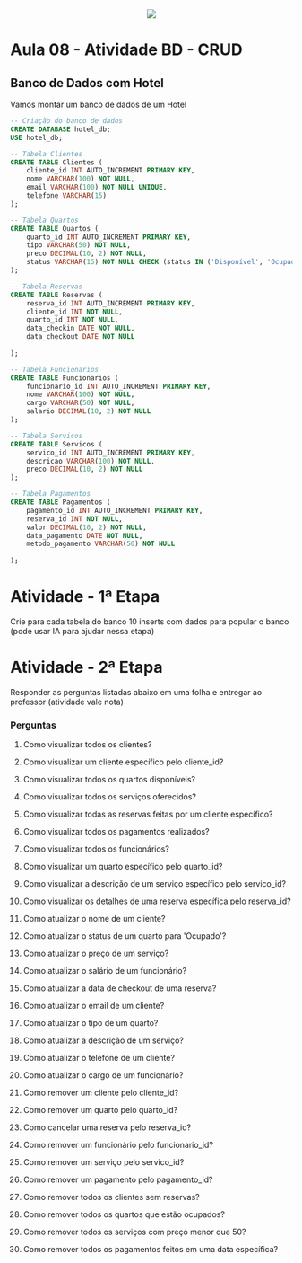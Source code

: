 <div align = "center">
  <img src = "https://github.com/user-attachments/assets/e5daad65-11d8-4d5d-b0d0-7621e5241ede">


</div>


# Aula 08 - Atividade BD - CRUD

## Banco de Dados com Hotel

Vamos montar um banco de dados de um Hotel

```sql
-- Criação do banco de dados
CREATE DATABASE hotel_db;
USE hotel_db;

-- Tabela Clientes
CREATE TABLE Clientes (
    cliente_id INT AUTO_INCREMENT PRIMARY KEY,
    nome VARCHAR(100) NOT NULL,
    email VARCHAR(100) NOT NULL UNIQUE,
    telefone VARCHAR(15)
);

-- Tabela Quartos
CREATE TABLE Quartos (
    quarto_id INT AUTO_INCREMENT PRIMARY KEY,
    tipo VARCHAR(50) NOT NULL,
    preco DECIMAL(10, 2) NOT NULL,
    status VARCHAR(15) NOT NULL CHECK (status IN ('Disponível', 'Ocupado'))
);

-- Tabela Reservas
CREATE TABLE Reservas (
    reserva_id INT AUTO_INCREMENT PRIMARY KEY,
    cliente_id INT NOT NULL,
    quarto_id INT NOT NULL,
    data_checkin DATE NOT NULL,
    data_checkout DATE NOT NULL
    
);

-- Tabela Funcionarios
CREATE TABLE Funcionarios (
    funcionario_id INT AUTO_INCREMENT PRIMARY KEY,
    nome VARCHAR(100) NOT NULL,
    cargo VARCHAR(50) NOT NULL,
    salario DECIMAL(10, 2) NOT NULL
);

-- Tabela Servicos
CREATE TABLE Servicos (
    servico_id INT AUTO_INCREMENT PRIMARY KEY,
    descricao VARCHAR(100) NOT NULL,
    preco DECIMAL(10, 2) NOT NULL
);

-- Tabela Pagamentos
CREATE TABLE Pagamentos (
    pagamento_id INT AUTO_INCREMENT PRIMARY KEY,
    reserva_id INT NOT NULL,
    valor DECIMAL(10, 2) NOT NULL,
    data_pagamento DATE NOT NULL,
    metodo_pagamento VARCHAR(50) NOT NULL
    
);

```

# Atividade - 1ª Etapa

Crie para cada tabela do banco 10 inserts com dados para popular o banco (pode usar IA para ajudar nessa etapa)

# Atividade - 2ª Etapa

Responder as perguntas listadas abaixo em uma folha e entregar ao professor (atividade vale nota)

### Perguntas

1. Como visualizar todos os clientes?

2. Como visualizar um cliente específico pelo cliente_id?

3. Como visualizar todos os quartos disponíveis?

4. Como visualizar todos os serviços oferecidos?

5. Como visualizar todas as reservas feitas por um cliente específico?

6. Como visualizar todos os pagamentos realizados?

7. Como visualizar todos os funcionários?

8. Como visualizar um quarto específico pelo quarto_id?

9. Como visualizar a descrição de um serviço específico pelo servico_id?

10. Como visualizar os detalhes de uma reserva específica pelo reserva_id?

11. Como atualizar o nome de um cliente?

12. Como atualizar o status de um quarto para 'Ocupado'?

13. Como atualizar o preço de um serviço?

14. Como atualizar o salário de um funcionário?

15. Como atualizar a data de checkout de uma reserva?

16. Como atualizar o email de um cliente?

17. Como atualizar o tipo de um quarto?

18. Como atualizar a descrição de um serviço?

19. Como atualizar o telefone de um cliente?

20. Como atualizar o cargo de um funcionário?

21. Como remover um cliente pelo cliente_id?

22. Como remover um quarto pelo quarto_id?

23. Como cancelar uma reserva pelo reserva_id?

24. Como remover um funcionário pelo funcionario_id?

25. Como remover um serviço pelo servico_id?

26. Como remover um pagamento pelo pagamento_id?

27. Como remover todos os clientes sem reservas?

28. Como remover todos os quartos que estão ocupados?

29. Como remover todos os serviços com preço menor que 50?

30. Como remover todos os pagamentos feitos em uma data específica?

